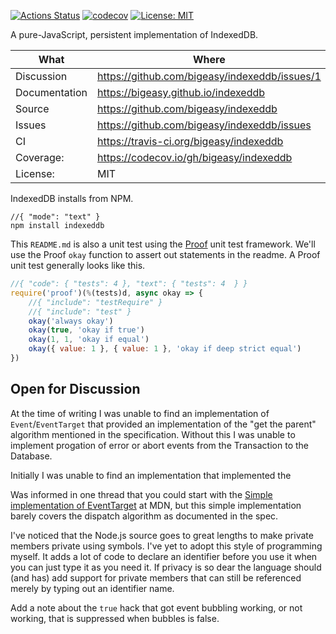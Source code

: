 [![Actions Status](https://github.com/bigeasy/indexeddb/workflows/Node%20CI/badge.svg)](https://github.com/bigeasy/indexeddb/actions)
[![codecov](https://codecov.io/gh/bigeasy/indexeddb/branch/master/graph/badge.svg)](https://codecov.io/gh/bigeasy/indexeddb)
[![License: MIT](https://img.shields.io/badge/License-MIT-yellow.svg)](https://opensource.org/licenses/MIT)

A pure-JavaScript, persistent implementation of IndexedDB.

| What          | Where                                         |
| --- | --- |
| Discussion    | https://github.com/bigeasy/indexeddb/issues/1 |
| Documentation | https://bigeasy.github.io/indexeddb           |
| Source        | https://github.com/bigeasy/indexeddb          |
| Issues        | https://github.com/bigeasy/indexeddb/issues   |
| CI            | https://travis-ci.org/bigeasy/indexeddb       |
| Coverage:     | https://codecov.io/gh/bigeasy/indexeddb       |
| License:      | MIT                                           |


IndexedDB installs from NPM.

```text
//{ "mode": "text" }
npm install indexeddb
```

This `README.md` is also a unit test using the
[Proof](https://github.com/bigeasy/proof) unit test framework. We'll use the
Proof `okay` function to assert out statements in the readme. A Proof unit test
generally looks like this.

```javascript
//{ "code": { "tests": 4 }, "text": { "tests": 4  } }
require('proof')(%(tests)d, async okay => {
    //{ "include": "testRequire" }
    //{ "include": "test" }
    okay('always okay')
    okay(true, 'okay if true')
    okay(1, 1, 'okay if equal')
    okay({ value: 1 }, { value: 1 }, 'okay if deep strict equal')
})
```

## Open for Discussion

At the time of writing I was unable to find an implementation of
`Event`/`EventTarget` that provided an implementation of the "get the parent"
algorithm mentioned in the specification. Without this I was unable to implement
progation of error or abort events from the Transaction to the Database.

Initially I was unable to find an implementation that implemented the

Was informed in one thread that you could start with the [Simple implementation
of
EventTarget](https://developer.mozilla.org/en-US/docs/Web/API/EventTarget#simple_implementation_of_eventtarget)
at MDN, but this simple implementation barely covers the dispatch algorithm as
documented in the spec.

I've noticed that the Node.js source goes to great lengths to make private
members private using symbols. I've yet to adopt this style of programming
myself. It adds a lot of code to declare an identifier before you use it when
you can just type it as you need it. If privacy is so dear the language should
(and has) add support for private members that can still be referenced merely by
typing out an identifier name.

Add a note about the `true` hack that got event bubbling working, or not
working, that is suppressed when bubbles is false.
